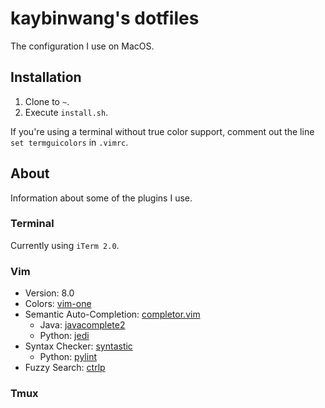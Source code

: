 # kaybinwang's dotfiles
The configuration I use on MacOS.

## Installation
1. Clone to `~`.
2. Execute `install.sh`.

If you're using a terminal without true color support, comment out the line `set termguicolors` in `.vimrc`.

## About
Information about some of the plugins I use.

### Terminal
Currently using `iTerm 2.0`.

### Vim
- Version: 8.0
- Colors: [vim-one](https://github.com/rakr/vim-one)
- Semantic Auto-Completion: [completor.vim](https://github.com/maralla/completor.vim)
    - Java: [javacomplete2](https://github.com/artur-shaik/vim-javacomplete2)
    - Python: [jedi](https://github.com/davidhalter/jedi)
- Syntax Checker: [syntastic](https://github.com/vim-syntastic/syntastic)
    - Python: [pylint](https://github.com/PyCQA/pylint)
- Fuzzy Search: [ctrlp](https://github.com/kien/ctrlp.vim)

### Tmux
